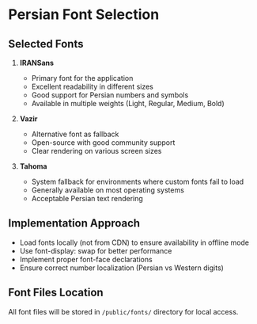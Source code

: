 # Persian Font Selection

## Selected Fonts

1. **IRANSans**
   - Primary font for the application
   - Excellent readability in different sizes
   - Good support for Persian numbers and symbols
   - Available in multiple weights (Light, Regular, Medium, Bold)

2. **Vazir**
   - Alternative font as fallback
   - Open-source with good community support
   - Clear rendering on various screen sizes

3. **Tahoma**
   - System fallback for environments where custom fonts fail to load
   - Generally available on most operating systems
   - Acceptable Persian text rendering

## Implementation Approach
- Load fonts locally (not from CDN) to ensure availability in offline mode
- Use font-display: swap for better performance
- Implement proper font-face declarations
- Ensure correct number localization (Persian vs Western digits)

## Font Files Location
All font files will be stored in `/public/fonts/` directory for local access.
